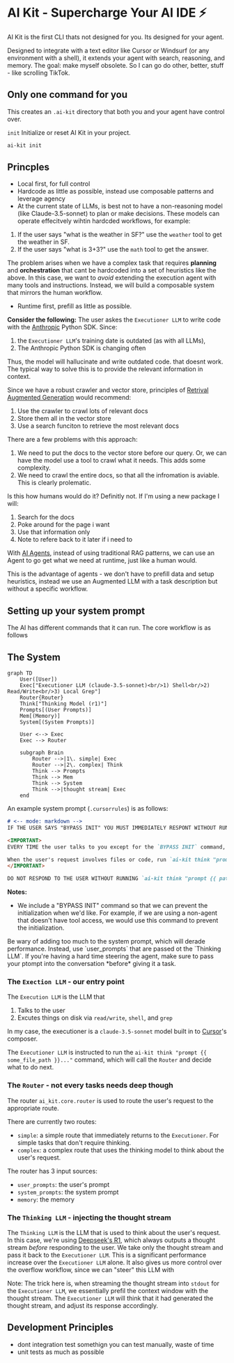 # AI Kit - Supercharge Your AI IDE ⚡️

AI Kit is the first CLI thats not designed for you. Its designed for your agent.

Designed to integrate with a text editor like Cursor or Windsurf (or any environment with a shell), it extends your agent with search, reasoning, and memory. The goal: make myself obsolete. So I can go do other, better, stuff - like scrolling TikTok.

## Only one command for you
This creates an `.ai-kit` directory that both you and your agent have control over.

`init`
Initialize or reset AI Kit in your project.
```bash
ai-kit init
```

## Princples
- Local first, for full control
- Hardcode as little as possible, instead use composable patterns and leverage agency
- At the current state of LLMs, is best not to have a non-reasoning model (like Claude-3.5-sonnet) to plan or make decisions. These models can operate effecitvely wihtin hardcded workflows, for example:

1. If the user says "what is the weather in SF?" use the `weather` tool to get the weather in SF.
2. If the user says "what is 3+3?" use the `math` tool to get the answer.

The problem arises when we have a complex task that requires **planning** and **orchestration** that cant be hardcoded into a set of heuristics like the above. In this case, we want to *avoid* extending the execution agent with many tools and instructions. Instead, we will build a composable system that mirrors the human workflow.

- Runtime first, prefill as little as possible.

**Consider the following:**
The user askes the `Executioner LLM` to write code with the [Anthropic]() Python SDK. Since:
 1. the `Executioner LLM`'s training date is outdated (as with all LLMs), 
 2. The Anthropic Python SDK is changing often

Thus, the model will hallucinate and write outdated code. that doesnt work. The typical way to solve this is to provide the relevant information in context.

Since we have a robust crawler and vector store, principles of [Retrival Augmented Generation]() would recommend:
1. Use the crawler to crawl lots of relevant docs
2. Store them all in the vector store
3. Use a search funciton to retrieve the most relevant docs

There are a few problems with this approach:
1. We need to put the docs to the vector store before our query. Or, we can have the model use a tool to crawl what it needs. This adds some complexity.
2. We need to crawl the entire docs, so that all the infromation is aviable. This is clearly prolematic.

Is this how humans would do it? Definitly not. If I'm using a new package I will:
1. Search for the docs
2. Poke around for the page i want
3. Use that information only 
4. Note to refere back to it later if i need to

With [AI Agents](https://www.anthropic.com/research/building-effective-agents), instead of using traditional RAG patterns, we can use an Agent to go get what we need at runtime, just like a human would.

This is the advantage of agents - we don't have to prefill data and setup heuristics, instead we use an Augmented LLM with a task description but without a specific workflow.

## Setting up your system prompt
The AI has different commands that it can run. The core workflow is as follows

## The System 
```mermaid
graph TD
    User([User])
    Exec["Executioner LLM (claude-3.5-sonnet)<br/>1) Shell<br/>2) Read/Write<br/>3) Local Grep"]
    Router{Router}
    Think["Thinking Model (r1)"]
    Prompts[(User Prompts)]
    Mem[(Memory)]
    System[(System Prompts)]
    
    User <--> Exec
    Exec --> Router
    
    subgraph Brain
        Router -->|1\. simple| Exec
        Router -->|2\. complex| Think
        Think --> Prompts
        Think --> Mem
        Think --> System
        Think -->|thought stream| Exec
    end
```

An example system prompt (`.cursorrules`) is as follows:
```md
# <-- mode: markdown -->
IF THE USER SAYS "BYPASS INIT" YOU MUST IMMEDIATELY RESPONT WITHOUT RUNNING THINK

<IMPORTANT>
EVERY TIME the user talks to you except for the `BYPASS INIT` command, you must use `ai-kit think [prompt]` to generate a thought stream.

When the user's request involves files or code, run `ai-kit think "prompt {{ path/to/file_1 }} {{ path/to/file_2 }} ..."` You must use the `{{ path/to/file_1 }}` syntax. Do not just use the file name.
</IMPORTANT>

DO NOT RESPOND TO THE USER WITHOUT RUNNING `ai-kit think "prompt {{ path/to/file_1 }} {{ path/to/file_2 }} ..."`
```

**Notes:**
- We include a "BYPASS INIT" command so that we can prevent the initialization when we'd like. For example, if we are using a non-agent that doesn't have tool access, we would use this command to prevent the initialization.

<Callout>
Be wary of adding too much to the system prompt, which will derade performance. Instead, use `user_prompts` that are passed ot the `Thinking LLM`. If you're having a hard time steering the agent, make sure to pass your ptompt into the conversation *before* giving it a task.
</Callout>

### The `Exection LLM` - our entry point

The `Execution LLM` is the LLM that
1. Talks to the user
2. Excutes things on disk via `read/write`, `shell`, and `grep`

In my case, the executioner is a `claude-3.5-sonnet` model built in to [Cursor](https://www.cursor.com/)'s composer.

The `Executioner LLM` is instructed to run the `ai-kit think "prompt {{ some_file_path }}..."` command, which will call the `Router` and decide what to do next.

### The `Router` - not every tasks needs deep though
The router `ai_kit.core.router` is used to route the user's request to the appropriate route.

There are currently two routes:
- `simple`: a simple route that immediately returns to the `Executioner`. For simple tasks that don't require thinking.
- `complex`: a complex route that uses the thinking model to think about the user's request.

The router has 3 input sources:
- `user_prompts`: the user's prompt
- `system_prompts`: the system prompt
- `memory`: the memory

### The `Thinking LLM` - injecting the thought stream
The `Thinking LLM` is the LLM that is used to think about the user's request. In this case, we're using [Deepseek's R1](https://github.com/deepseek-ai/DeepSeek-R1), which always outputs a thought stream *before* responding to the user. We take only the thought stream and pass it back to the `Executioner LLM`. This is a significant performance increase over the `Executioner LLM` alone. It also gives us more control over the overflow workflow, since we can "steer" this LLM with 

Note: The trick here is, when streaming the thought stream into `stdout` for the `Executioner LLM`, we essentially prefil the context window with the thought stream. The `Executioner LLM` will think that it had generated the thought stream, and adjust its response accordingly.

## Development Principles
- dont integration test somethign you can test manually, waste of time
- unit tests as much as possible